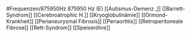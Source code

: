 #Frequenzen/875950Hz
875950 Hz (E)
[[Autismus-Demenz ,]]
[[Barrett-Syndrom]]
[[Cerebroatrophic H.]]
[[Kryoglobulinämie]]
[[Ormond-Krankheit]]
[[Perianeurysmal Fibrosis]]
[[Periaortitis]]
[[Retroperitoneale Fibrose]]
[[Rett-Syndrom]]
[[Speiseröhre]]